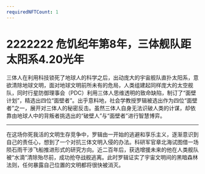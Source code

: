 ```yaml
---
requiredNFTCount: 1
---
```

# 2222222 危饥纪年第8年，三体舰队距太阳系4.20光年

三体人在利用科技锁死了地球人的科学之后，出动庞大的宇宙舰队直扑太阳系，意欲清除地球文明，面对地球文明前所未有的危局，人类组建起同样庞大的太空舰队，同时行星防御理事会（PDC）利用三体人思维透明的致命缺陷，制订了“面壁计划”，精选出四位“面壁者”。出乎意料地，社会学教授罗辑被选出作为四位“面壁者”之一，展开对三体人的秘密反击。虽然三体人自身无法识破人类的计谋，却依靠由地球人中的背叛者挑选出的“破壁人”与“面壁者”进行智慧博弈。

---

在这场你死我活的文明生存竞争中，罗辑由一开始的逃避和享乐主义，逐渐意识到自己的责任心，想到了一个对抗三体文明入侵的办法。科研军官章北海试图借一场陨石雨干涉飞船推进形式的研究方向。近二百年后，获选增援未来的他在人类舰队被“水滴”清除殆尽前，成功抢夺战舰逃离。此时罗辑证实了宇宙文明间的黑暗森林法则，任何暴露自己位置的文明都将很快被消灭。
